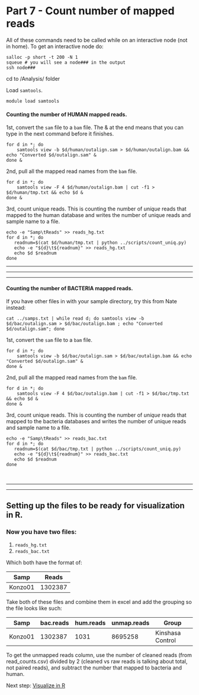 # Part 7 - Count number of mapped reads

All of these commands need to be called while on an interactive node (not in home). To get an interactive node do:
```
salloc -p short -t 200 -N 1
squeue # you will see a node### in the output
ssh node### 
```
cd to /Analysis/ folder



Load `samtools`.
```
module load samtools
```


#### Counting the number of __HUMAN__ mapped reads.

1st, convert the `sam` file to a `bam` file.
The & at the end means that you can type in the next command before it finishes.

```
for d in *; do 
    samtools view -b $d/human/outalign.sam > $d/human/outalign.bam && echo "Converted $d/outalign.sam" &
done & 
```

2nd, pull all the mapped read names from the `bam` file.
```
for d in *; do 
    samtools view -F 4 $d/human/outalign.bam | cut -f1 > $d/human/tmp.txt && echo $d &
done &
```

3rd, count unique reads.
This is counting the number of *unique* reads that mapped to the human database and writes the number of unique reads and sample name to a file.
```
echo -e "Samp\tReads" >> reads_hg.txt
for d in *; do 
   readnum=$(cat $d/human/tmp.txt | python ../scripts/count_uniq.py)
   echo -e "${d}\t${readnum}" >> reads_hg.txt
   echo $d $readnum
done 
```

---
---
---



#### Counting the number of __BACTERIA__ mapped reads.
If you have other files in with your sample directory, try this from Nate instead:
```
cat ../samps.txt | while read d; do samtools view -b $d/bac/outalign.sam > $d/bac/outalign.bam ; echo "Converted $d/outalign.sam"; done
```

1st, convert the `sam` file to a `bam` file.
```
for d in *; do 
    samtools view -b $d/bac/outalign.sam > $d/bac/outalign.bam && echo "Converted $d/outalign.sam" &
done & 
```

2nd, pull all the mapped read names from the `bam` file.
```
for d in *; do 
    samtools view -F 4 $d/bac/outalign.bam | cut -f1 > $d/bac/tmp.txt && echo $d &
done &
```

3rd, count unique reads.
This is counting the number of *unique* reads that mapped to the bacteria databases and writes the number of unique reads and sample name to a file.
```
echo -e "Samp\tReads" >> reads_bac.txt
for d in *; do 
   readnum=$(cat $d/bac/tmp.txt | python ../scripts/count_uniq.py)
   echo -e "${d}\t${readnum}" >> reads_bac.txt
   echo $d $readnum
done 
```

<br />

---
---

## Setting up the files to be ready for visualization in R.
### Now you have two files:
1. `reads_hg.txt`
2. `reads_bac.txt`

Which both have the format of:

| Samp | Reads |
| --- | --- |
| Konzo01 | 1302387 |

Take both of these files and combine them in excel and add the grouping so the file looks like such:

| Samp	| bac.reads	| hum.reads	| unmap.reads	| Group |
| ---- | --- | --- | --- | --- |
| Konzo01 |	1302387	| 1031	| 8695258	| Kinshasa Control |

To get the unmapped reads column, use the number of cleaned reads (from read_counts.csv) divided by 2 (cleaned vs raw reads is talking about total, not paired reads), and subtract the number that mapped to bacteria and human.

Next step: [Visualize in R](R_analysis.md)

